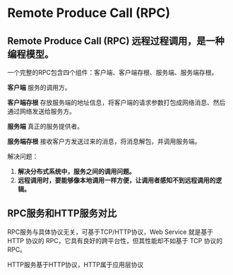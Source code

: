 # Remote Produce Call (RPC)

## **Remote Produce Call (RPC)** 远程过程调用，是一种编程模型。

一个完整的RPC包含四个组件：客户端、客户端存根、服务端、服务端存根。

**客户端** 服务的调用方。

**客户端存根** 存放服务端的地址信息，将客户端的请求参数打包成网络消息、然后通过网络发送给服务方。

**服务端**  真正的服务提供者。

**服务端存根** 接收客户方发送过来的消息，将消息解包，并调用服务端。

解决问题：

1. **解决分布式系统中，服务之间的调用问题。**
2. **远程调用时，要能够像本地调用一样方便，让调用者感知不到远程调用的逻辑。**

## RPC服务和HTTP服务对比

RPC服务与具体协议无关，可基于TCP/HTTP协议，Web Service 就是基于 HTTP 协议的 RPC，它具有良好的跨平台性，但其性能却不如基于 TCP 协议的 RPC。

HTTP服务基于HTTP协议，HTTP属于应用层协议



